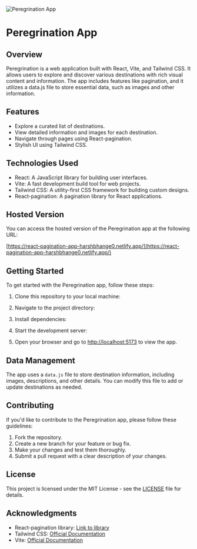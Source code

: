 ![Peregrination App](Screenshots.png)

# Peregrination App

## Overview

Peregrination is a web application built with React, Vite, and Tailwind CSS. It allows users to explore and discover various destinations with rich visual content and information. The app includes features like pagination, and it utilizes a data.js file to store essential data, such as images and other information.

## Features

- Explore a curated list of destinations.
- View detailed information and images for each destination.
- Navigate through pages using React-pagination.
- Stylish UI using Tailwind CSS.

## Technologies Used

- React: A JavaScript library for building user interfaces.
- Vite: A fast development build tool for web projects.
- Tailwind CSS: A utility-first CSS framework for building custom designs.
- React-pagination: A pagination library for React applications.

## Hosted Version

You can access the hosted version of the Peregrination app at the following URL:

[https://react-pagination-app-harshbhange0.netlify.app/](https://react-pagination-app-harshbhange0.netlify.app/)

## Getting Started

To get started with the Peregrination app, follow these steps:

1. Clone this repository to your local machine:

2. Navigate to the project directory:

3. Install dependencies:

4. Start the development server:

5. Open your browser and go to [http://localhost:5173](http://localhost:5173/) to view the app.

## Data Management

The app uses a `data.js` file to store destination information, including images, descriptions, and other details. You can modify this file to add or update destinations as needed.

## Contributing

If you'd like to contribute to the Peregrination app, please follow these guidelines:

1. Fork the repository.
2. Create a new branch for your feature or bug fix.
3. Make your changes and test them thoroughly.
4. Submit a pull request with a clear description of your changes.

## License

This project is licensed under the MIT License - see the [LICENSE](LICENSE) file for details.

## Acknowledgments

- React-pagination library: [Link to library](https://github.com/AdeleD/react-paginate)
- Tailwind CSS: [Official Documentation](https://tailwindcss.com/docs)
- Vite: [Official Documentation](https://vitejs.dev/)
